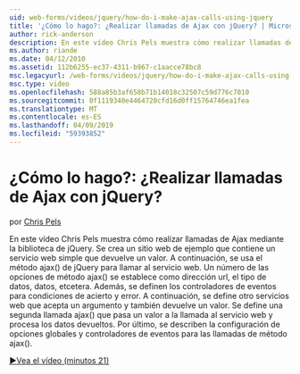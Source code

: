 ```yaml
---
uid: web-forms/videos/jquery/how-do-i-make-ajax-calls-using-jquery
title: '¿Cómo lo hago?: ¿Realizar llamadas de Ajax con jQuery? | Microsoft Docs'
author: rick-anderson
description: En este vídeo Chris Pels muestra cómo realizar llamadas de Ajax mediante la biblioteca de jQuery. Se crea un sitio web de ejemplo que contiene un servicio web simple que devuelve...
ms.author: riande
ms.date: 04/12/2010
ms.assetid: 112b6255-ec37-4311-b967-c1aacce78bc8
msc.legacyurl: /web-forms/videos/jquery/how-do-i-make-ajax-calls-using-jquery
msc.type: video
ms.openlocfilehash: 588a85b3af658b71b14018c32507c59d776c7010
ms.sourcegitcommit: 0f1119340e4464720cfd16d0ff15764746ea1fea
ms.translationtype: MT
ms.contentlocale: es-ES
ms.lasthandoff: 04/09/2019
ms.locfileid: "59393852"
---
```

# <a name="how-do-i-make-ajax-calls-using-jquery"></a>¿Cómo lo hago?: ¿Realizar llamadas de Ajax con jQuery?

por [Chris Pels](https://twitter.com/chrispels)

En este vídeo Chris Pels muestra cómo realizar llamadas de Ajax mediante la biblioteca de jQuery. Se crea un sitio web de ejemplo que contiene un servicio web simple que devuelve un valor. A continuación, se usa el método ajax() de jQuery para llamar al servicio web. Un número de las opciones de método ajax() se establece como dirección url, el tipo de datos, datos, etcetera. Además, se definen los controladores de eventos para condiciones de acierto y error. A continuación, se define otro servicios web que acepta un argumento y también devuelve un valor. Se define una segunda llamada ajax() que pasa un valor a la llamada al servicio web y procesa los datos devueltos. Por último, se describen la configuración de opciones globales y controladores de eventos para las llamadas de método ajax().

[&#9654;Vea el vídeo (minutos 21)](https://channel9.msdn.com/Blogs/ASP-NET-Site-Videos/how-do-i-make-ajax-calls-using-jquery)
